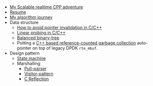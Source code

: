 
- [My Scalable realtime CPP adventure](scalable_realtime_cpp.md)
- [Resume](Kamanashis_Roy_2025_cloud_backend.md)
- [My algorithm journey](https://github.com/kamanashisroy/algosnippet)
- Data structure
    - [How to avoid pointer invalidation in C/C++](how_to_make_a_python_style_list_in_cpp.md)
    - [Linear probing in C/C++](https://github.com/kamanashisroy/reactdpdk/blob/main/core/fixedtable.hxx)
    - [Balanced binary-tree](https://github.com/kamanashisroy/algosnippet/blob/master/data_structure/tree/avltree/python/avl_tree.py)
    - Putting a [C++ based reference-counted garbage collection](https://github.com/kamanashisroy/reactdpdk/blob/main/core/buffer.hxx) auto-pointer on top of legacy DPDK `rte_mbuf`.
- Design pattern
    - [State machine](https://github.com/kamanashisroy/reactdpdk/blob/main/tcp/tcp_plugin.cc)
    - Marshalling
        - [Pull-parser](https://sourceforge.net/p/miniim/code/HEAD/tree/trunk/src/main/java/net/ayaslive/miniim/plugins/xmpp/XMPPInputStream.java#l185)
        - [Visitor-pattern](https://github.com/kamanashisroy/aroop/blob/master/codegenplug/generator/aroopcodegenerator.vala)
        - [C Reflection](https://github.com/swig/swig/compare/master...kamanashisroy:swig:master)
